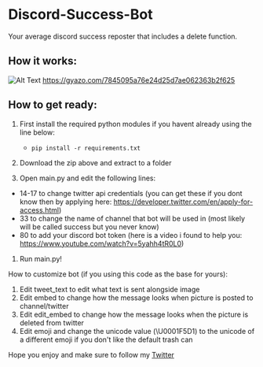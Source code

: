 # Discord-Success-Bot
Your average discord success reposter that includes a delete function.


## How it works:
![Alt Text](https://gyazo.com/7845095a76e24d25d7ae062363b2f625)
https://gyazo.com/7845095a76e24d25d7ae062363b2f625
  

## How to get ready:
1. First install the required python modules if you havent already using the line below:
    - `pip install -r requirements.txt`
  
1. Download the zip above and extract to a folder
1. Open main.py and edit the following lines:
  - 14-17 to change twitter api credentials (you can get these if you dont know then by applying here: https://developer.twitter.com/en/apply-for-access.html)
  - 33 to change the name of channel that bot will be used in (most likely will be called success but you never know)
  - 80 to add your discord bot token (here is a video i found to help you: https://www.youtube.com/watch?v=5yahh4tR0L0)

1. Run main.py!


How to customize bot (if you using this code as the base for yours):
1. Edit tweet_text to edit what text is sent alongside image
1. Edit embed to change how the message looks when picture is posted to channel/twitter
1. Edit edit_embed to change how the message looks when the picture is deleted from twitter
1. Edit emoji and change the unicode value (\U0001F5D1) to the unicode of a different emoji if you don't like the default trash can

Hope you enjoy and make sure to follow my [Twitter](https://twitter.com/TheCopBuddy)
